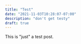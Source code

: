 ```yaml
---
title: "Test"
date: "2021-11-03T10:28:07-07:00"
description: "don't get testy"
draft: true
---
```


This is "just" a test post.
